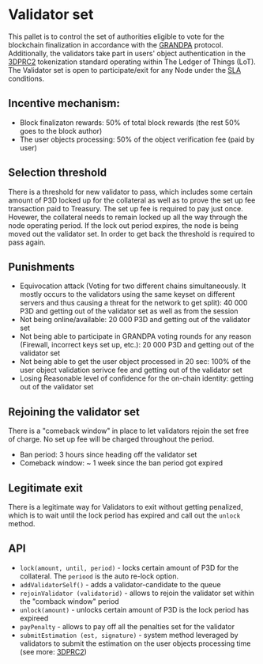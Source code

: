 # Validator set
This pallet is to control the set of authorities eligible to vote for the blockchain finalization
in accordance with the [GRANDPA](https://github.com/w3f/consensus/blob/master/pdf/grandpa.pdf) protocol.
Additionally, the validators take part in users' object authentication in the [3DPRC2](https://github.com/3Dpass/whitepaper/blob/main/3DPRC-2.md) tokenization standard
operating within The Ledger of Things (LoT). The Validator set is open to participate/exit for any Node
under the [SLA](https://3dpass.org/mainnet#validator) conditions.

## Incentive mechanism:
- Block finalizaton rewards: 50% of total block rewards (the rest 50% goes to the block author)
- The user objects processing: 50% of the object verification fee (paid by user)

## Selection threshold
There is a threshold for new validator to pass, which includes some certain amount of P3D locked
up for the collateral as well as to prove the set up fee transaction paid to Treasury. The set up
fee is required to pay just once. Hovewer, the collateral needs to remain locked up all the way
through the node operating period. If the lock out period expires, the node is being moved out
the validator set. In order to get back the threshold is required to pass again.

## Punishments
- Equivocation attack (Voting for two different chains simultaneously. It mostly occurs to the validators using the same keyset on different servers and thus causing a threat for the network to get split): 40 000 P3D and getting out of the validator set as well as from the session
- Not being online/available: 20 000 P3D and getting out of the validator set
- Not being able to participate in GRANDPA voting rounds for any reason (Firewall, incorrect keys set up, etc.): 20 000 P3D and getting out of the validator set
- Not being able to get the user object processed in 20 sec: 100% of the user object validation serivce fee and getting out of the validator set
- Losing Reasonable level of confidence for the on-chain identity: getting out of the validator set

## Rejoining the validator set
There is a "comeback window" in place to let validators rejoin the set free of charge. No set up fee will be charged throughout the period.
- Ban period: 3 hours since heading off the validator set
- Comeback window: ~ 1 week since the ban period got expired

## Legitimate exit
There is a legitimate way for Validators to exit without getting penalized, which is to wait until the lock period has expired and call out the `unlock` method.

## API
- `lock(amount, until, period)` - locks certain amount of P3D for the collateral. The `periood` is the auto re-lock option.
- `addValidatorSelf()` -  adds a validator-candidate to the queue
- `rejoinValidator (validatorid)` - allows to rejoin the validator set within the "comback window" period
- `unlock(amount)` - unlocks certain amount of P3D is the lock period has expireed
- `payPenalty` - allows to pay off all the penalties set for the validator
- `submitEstimation (est, signature)` - system method leveraged by validators to submit the estimation on the user objects processing time (see more: [3DPRC2](https://github.com/3Dpass/whitepaper/blob/main/3DPRC-2.md))
